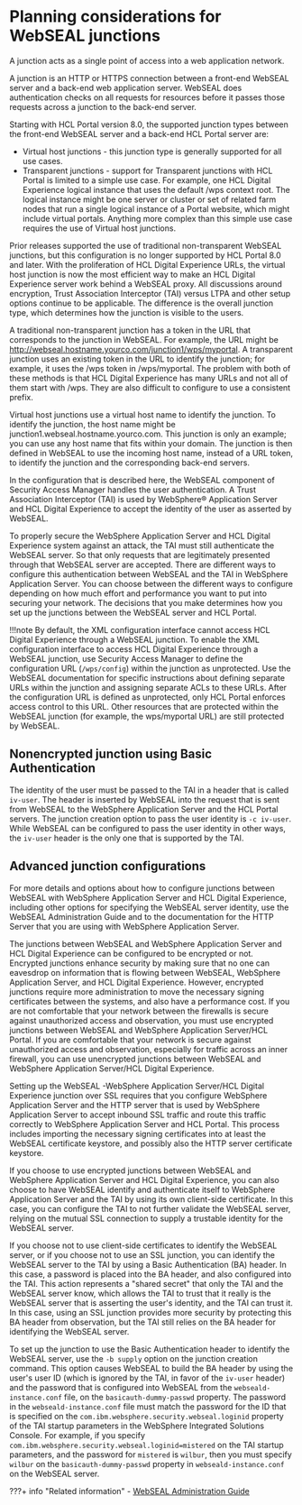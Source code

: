 # Planning considerations for WebSEAL junctions

A junction acts as a single point of access into a web application network.

A junction is an HTTP or HTTPS connection between a front-end WebSEAL server and a back-end web application server. WebSEAL does authentication checks on all requests for resources before it passes those requests across a junction to the back-end server.

Starting with HCL Portal version 8.0, the supported junction types between the front-end WebSEAL server and a back-end HCL Portal server are:

-   Virtual host junctions - this junction type is generally supported for all use cases.
-   Transparent junctions - support for Transparent junctions with HCL Portal is limited to a simple use case. For example, one HCL Digital Experience logical instance that uses the default /wps context root. The logical instance might be one server or cluster or set of related farm nodes that run a single logical instance of a Portal website, which might include virtual portals. Anything more complex than this simple use case requires the use of Virtual host junctions.

Prior releases supported the use of traditional non-transparent WebSEAL junctions, but this configuration is no longer supported by HCL Portal 8.0 and later. With the proliferation of HCL Digital Experience URLs, the virtual host junction is now the most efficient way to make an HCL Digital Experience server work behind a WebSEAL proxy. All discussions around encryption, Trust Association Interceptor (TAI) versus LTPA and other setup options continue to be applicable. The difference is the overall junction type, which determines how the junction is visible to the users.

A traditional non-transparent junction has a token in the URL that corresponds to the junction in WebSEAL. For example, the URL might be http://webseal.hostname.yourco.com/junction1/wps/myportal. A transparent junction uses an existing token in the URL to identify the junction; for example, it uses the /wps token in /wps/myportal. The problem with both of these methods is that HCL Digital Experience has many URLs and not all of them start with /wps. They are also difficult to configure to use a consistent prefix.

Virtual host junctions use a virtual host name to identify the junction. To identify the junction, the host name might be junction1.webseal.hostname.yourco.com. This junction is only an example; you can use any host name that fits within your domain. The junction is then defined in WebSEAL to use the incoming host name, instead of a URL token, to identify the junction and the corresponding back-end servers.

In the configuration that is described here, the WebSEAL component of Security Access Manager handles the user authentication. A Trust Association Interceptor (TAI) is used by WebSphere® Application Server and HCL Digital Experience to accept the identity of the user as asserted by WebSEAL.

To properly secure the WebSphere Application Server and HCL Digital Experience system against an attack, the TAI must still authenticate the WebSEAL server. So that only requests that are legitimately presented through that WebSEAL server are accepted. There are different ways to configure this authentication between WebSEAL and the TAI in WebSphere Application Server. You can choose between the different ways to configure depending on how much effort and performance you want to put into securing your network. The decisions that you make determines how you set up the junctions between the WebSEAL server and HCL Portal.

!!!note
    By default, the XML configuration interface cannot access HCL Digital Experience through a WebSEAL junction. To enable the XML configuration interface to access HCL Digital Experience through a WebSEAL junction, use Security Access Manager to define the configuration URL (`/wps/config`) within the junction as unprotected. Use the WebSEAL documentation for specific instructions about defining separate URLs within the junction and assigning separate ACLs to these URLs. After the configuration URL is defined as unprotected, only HCL Portal enforces access control to this URL. Other resources that are protected within the WebSEAL junction (for example, the wps/myportal URL) are still protected by WebSEAL.

## Nonencrypted junction using Basic Authentication

The identity of the user must be passed to the TAI in a header that is called `iv-user`. The header is inserted by WebSEAL into the request that is sent from WebSEAL to the WebSphere Application Server and the HCL Portal servers. The junction creation option to pass the user identity is `-c iv-user`. While WebSEAL can be configured to pass the user identity in other ways, the `iv-user` header is the only one that is supported by the TAI.

## Advanced junction configurations

For more details and options about how to configure junctions between WebSEAL with WebSphere Application Server and HCL Digital Experience, including other options for specifying the WebSEAL server identity, use the WebSEAL Administration Guide and to the documentation for the HTTP Server that you are using with WebSphere Application Server.

The junctions between WebSEAL and WebSphere Application Server and HCL Digital Experience can be configured to be encrypted or not. Encrypted junctions enhance security by making sure that no one can eavesdrop on information that is flowing between WebSEAL, WebSphere Application Server, and HCL Digital Experience. However, encrypted junctions require more administration to move the necessary signing certificates between the systems, and also have a performance cost. If you are not comfortable that your network between the firewalls is secure against unauthorized access and observation, you must use encrypted junctions between WebSEAL and WebSphere Application Server/HCL Portal. If you are comfortable that your network is secure against unauthorized access and observation, especially for traffic across an inner firewall, you can use unencrypted junctions between WebSEAL and WebSphere Application Server/HCL Digital Experience.

Setting up the WebSEAL -WebSphere Application Server/HCL Digital Experience junction over SSL requires that you configure WebSphere Application Server and the HTTP server that is used by WebSphere Application Server to accept inbound SSL traffic and route this traffic correctly to WebSphere Application Server and HCL Portal. This process includes importing the necessary signing certificates into at least the WebSEAL certificate keystore, and possibly also the HTTP server certificate keystore.

If you choose to use encrypted junctions between WebSEAL and WebSphere Application Server and HCL Digital Experience, you can also choose to have WebSEAL identify and authenticate itself to WebSphere Application Server and the TAI by using its own client-side certificate. In this case, you can configure the TAI to not further validate the WebSEAL server, relying on the mutual SSL connection to supply a trustable identity for the WebSEAL server.

If you choose not to use client-side certificates to identify the WebSEAL server, or if you choose not to use an SSL junction, you can identify the WebSEAL server to the TAI by using a Basic Authentication (BA) header. In this case, a password is placed into the BA header, and also configured into the TAI. This action represents a "shared secret" that only the TAI and the WebSEAL server know, which allows the TAI to trust that it really is the WebSEAL server that is asserting the user's identity, and the TAI can trust it. In this case, using an SSL junction provides more security by protecting this BA header from observation, but the TAI still relies on the BA header for identifying the WebSEAL server.

To set up the junction to use the Basic Authentication header to identify the WebSEAL server, use the `-b supply` option on the junction creation command. This option causes WebSEAL to build the BA header by using the user's user ID (which is ignored by the TAI, in favor of the `iv-user` header) and the password that is configured into WebSEAL from the `webseald-instance.conf` file, on the `basicauth-dummy-passwd` property. The password in the `webseald-instance.conf` file must match the password for the ID that is specified on the `com.ibm.websphere.security.webseal.loginid` property of the TAI startup parameters in the WebSphere Integrated Solutions Console. For example, if you specify `com.ibm.websphere.security.webseal.loginid=mistered` on the TAI startup parameters, and the password for `mistered` is `wilbur`, then you must specify `wilbur` on the `basicauth-dummy-passwd` property in `webseald-instance.conf` on the WebSEAL server.


???+ info "Related information"
    - [WebSEAL Administration Guide](https://www.ibm.com/docs/en/SSPREK_7.0.0/com.ibm.isam.doc_80/ameb_webseal_admin_pdf.pdf)

